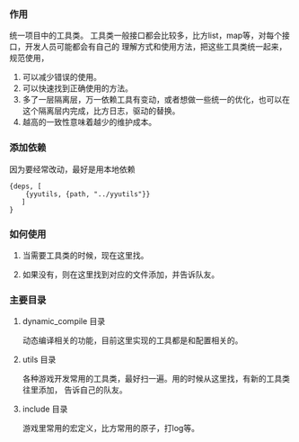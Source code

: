 ### 作用
统一项目中的工具类。
    工具类一般接口都会比较多，比方list，map等，对每个接口，开发人员可能都会有自己的
理解方式和使用方法，把这些工具类统一起来，规范使用，
    
1. 可以减少错误的使用。
2. 可以快速找到正确使用的方法。
3. 多了一层隔离层，万一依赖工具有变动，或者想做一些统一的优化，也可以在这个隔离层内完成，比方日志，驱动的替换。
4. 越高的一致性意味着越少的维护成本。

### 添加依赖

因为要经常改动，最好是用本地依赖

    {deps, [
        {yyutils, {path, "../yyutils"}}
       ]
    }

### 如何使用
1. 当需要工具类的时候，现在这里找。

2. 如果没有，则在这里找到对应的文件添加，并告诉队友。

### 主要目录

1. dynamic_compile 目录

   动态编译相关的功能，目前这里实现的工具都是和配置相关的。

2. utils 目录

   各种游戏开发常用的工具类，最好扫一遍。用的时候从这里找，有新的工具类往里添加，
告诉自己的队友。
3. include 目录
    
    游戏里常用的宏定义，比方常用的原子，打log等。



 